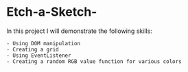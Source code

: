 # Etch-a-Sketch-

In this project I will demonstrate the following skills:

    - Using DOM manipulation
    - Creating a grid
    - Using EventListener
    - Creating a random RGB value function for various colors